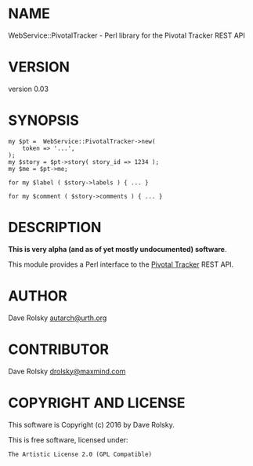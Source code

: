 # NAME

WebService::PivotalTracker - Perl library for the Pivotal Tracker REST API

# VERSION

version 0.03

# SYNOPSIS

    my $pt =  WebService::PivotalTracker->new(
        token => '...',
    );
    my $story = $pt->story( story_id => 1234 );
    my $me = $pt->me;

    for my $label ( $story->labels ) { ... }

    for my $comment ( $story->comments ) { ... }

# DESCRIPTION

**This is very alpha (and as of yet mostly undocumented) software**.

This module provides a Perl interface to the [Pivotal
Tracker](https://www.pivotaltracker.com/) REST API.

# AUTHOR

Dave Rolsky <autarch@urth.org>

# CONTRIBUTOR

Dave Rolsky <drolsky@maxmind.com>

# COPYRIGHT AND LICENSE

This software is Copyright (c) 2016 by Dave Rolsky.

This is free software, licensed under:

    The Artistic License 2.0 (GPL Compatible)
